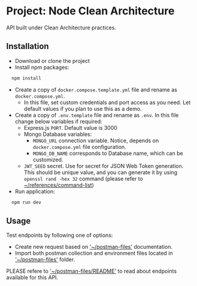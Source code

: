 # Project: Node Clean Architecture
API built under Clean Architecture practices.

## Installation


* Download or clone the project
* Install npm packages: 

```bash
  npm install
```
* Create a copy of `docker.compose.template.yml` file and rename as `docker.compose.yml`.
    * In this file, set custom credentials and port access as you need. Let default values if you plan to use this as a demo. 
* Create a copy of `.env.template` file and rename as `.env`. In this file change below variables if required:
    * Express.js `PORT`. Default value is 3000 
    * Mongo Database variables:
      * `MONGO_URL` connection variable. Notice, depends on `docker.compose.yml` file configuration. 
      * `MONGO_DB_NAME` corresponds to Database name, which can be customized.
    * `JWT_SEED` secret. Use for secret for JSON Web Token generation. This should be unique value, and you can generate it by using `openssl rand -hex 32` command (please refer to [~/references/command-list](https://github.com/dev7CE/node-clean-arquitecture/blob/main/references/command-list))  
* Run application:
```bash
  npm run dev
```

## Usage

Test endpoints by following one of options:
* Create new request based on ['~/postman-files'](https://github.com/dev7CE/node-clean-arquitecture/tree/main-DOCUMENTATION/postman-files) documentation. 
* Import both postman collection and environment files located in ['~/postman-files'](https://github.com/dev7CE/node-clean-arquitecture/tree/main-DOCUMENTATION/postman-files) folder.

PLEASE refere to ['~/postman-files/README'](https://github.com/dev7CE/node-clean-arquitecture/tree/main-DOCUMENTATION/postman-files#project-node-clean-architectute) to read about endpoints available for this API.
